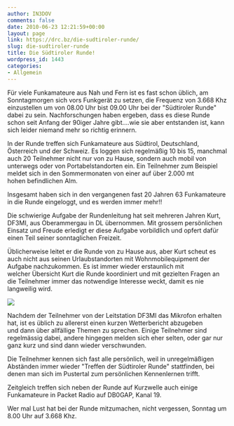 ```yaml
---
author: IN3DOV
comments: false
date: 2010-06-23 12:21:59+00:00
layout: page
link: https://drc.bz/die-sudtiroler-runde/
slug: die-sudtiroler-runde
title: Die Südtiroler Runde!
wordpress_id: 1443
categories:
- Allgemein
---
```


Für viele Funkamateure aus Nah und Fern ist es fast schon üblich, am Sonntagmorgen sich vors Funkgerät zu setzen, die Frequenz von 3.668 Khz einzustellen um von 08.00 Uhr bist 09.00 Uhr bei der "Südtiroler Runde" dabei zu sein. Nachforschungen haben ergeben, dass es diese Runde schon seit Anfang der 90iger Jahre gibt....wie sie aber entstanden ist, kann sich leider niemand mehr so richtig erinnern.







In der Runde treffen sich Funkamateure aus Südtirol, Deutschland, Österreich und der Schweiz. Es loggen sich regelmäßig 10 bis 15, manchmal auch 20 Teilnehmer nicht nur von zu Hause, sondern auch mobil von unterwegs oder von Portabelstandorten ein. Ein Teilnehmer zum Beispiel meldet sich in den Sommermonaten von einer auf über 2.000 mt hohen befindlichen Alm.




Insgesamt haben sich in den vergangenen fast 20 Jahren 63 Funkamateure in die Runde eingeloggt, und es werden immer mehr!!







Die schwierige Aufgabe der Rundenleitung hat seit mehreren Jahren Kurt, DF3MI, aus Oberammergau in DL übernommen. Mit grossem persönlichen Einsatz und Freude erledigt er diese Aufgabe vorbildlich und opfert dafür einen Teil seiner sonntaglichen Freizeit.




Üblicherweise leitet er die Runde von zu Hause aus, aber Kurt scheut es auch nicht aus seinen Urlaubstandorten mit Wohnmobilequipment der Aufgabe nachzukommen. Es ist immer wieder erstaunlich mit welcher Übersicht Kurt die Runde koordiniert und mit gezielten Fragen an die Teilnehmer immer das notwendige Interesse weckt, damit es nie langweilig wird.







![](https://drc.bz/wp-content/uploads/2010/06/S_dtirol_Juli_2008_010-300x225.jpg)





Nachdem der Teilnehmer von der Leitstation DF3MI das Mikrofon erhalten hat, ist es üblich zu allererst einen kurzen Wetterbericht abzugeben und dann über allfällige Themen zu sprechen. Einige Teilnehmer sind regelmässig dabei, andere hingegen melden sich eher selten, oder gar nur ganz kurz und sind dann wieder verschwunden.







Die Teilnehmer kennen sich fast alle persönlich, weil in unregelmäßigen Abständen immer wieder "Treffen der Südtiroler Runde" stattfinden, bei denen man sich im Pustertal zum persönlichen Kennenlernen trifft.







Zeitgleich treffen sich neben der Runde auf Kurzwelle auch einige Funkamateure in Packet Radio auf DB0GAP, Kanal 19.







Wer mal Lust hat bei der Runde mitzumachen, nicht vergessen, Sonntag um 8.00 Uhr auf 3.668 Khz.
